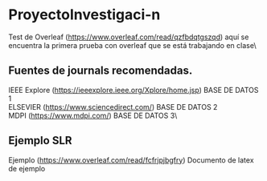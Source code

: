 # ProyectoInvestigaci-n
Test de Overleaf (https://www.overleaf.com/read/qzfbdqtgszqd) aquí se encuentra la primera prueba con overleaf que se está trabajando en clase\
## Fuentes de journals recomendadas.
IEEE Explore (https://ieeexplore.ieee.org/Xplore/home.jsp) BASE DE DATOS 1\
ELSEVIER (https://www.sciencedirect.com/) BASE DE DATOS 2\
MDPI (https://www.mdpi.com/) BASE DE DATOS 3\
## Ejemplo SLR
Ejemplo (https://www.overleaf.com/read/fcfrjpjbgfry) Documento de latex de ejemplo
